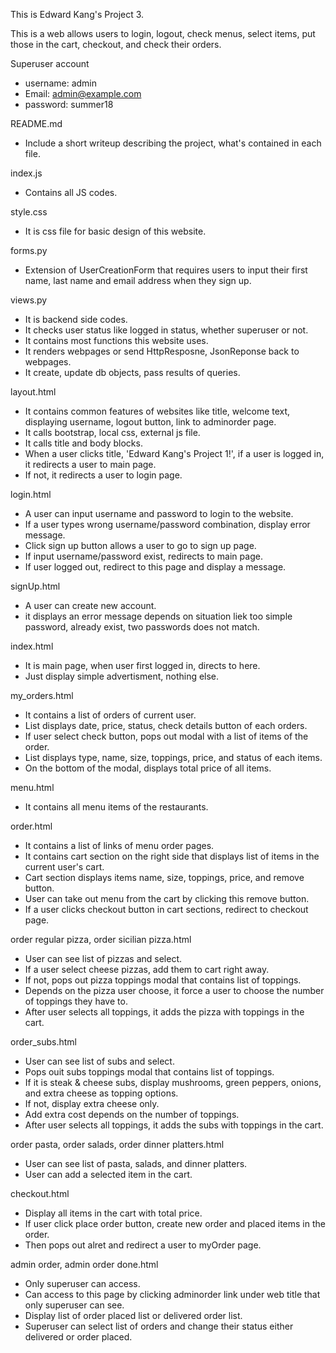 This is Edward Kang's Project 3.

This is a web allows users to login, logout, check menus, select items, put those in the cart, checkout, and check their orders.

Superuser account
- username: admin
- Email: admin@example.com
- password: summer18

README.md
- Include a short writeup describing the project, what's contained in each file.

index.js
- Contains all JS codes.

style.css
- It is css file for basic design of this website.

forms.py
- Extension of UserCreationForm that requires users to input their first name, last name and email address when they sign up.

views.py
- It is backend side codes.
- It checks user status like logged in status, whether superuser or not.
- It contains most functions this website uses.
- It renders webpages or send HttpResposne, JsonReponse back to webpages.
- It create, update db objects, pass results of queries.

layout.html
- It contains common features of websites like title, welcome text, displaying username, logout button, link to adminorder page.
- It calls bootstrap, local css, external js file.
- It calls title and body blocks.
- When a user clicks title, 'Edward Kang's Project 1!', if a user is logged in, it redirects a user to main page.
- If not, it redirects a user to login page.

login.html
- A user can input username and password to login to the website.
- If a user types wrong username/password combination, display error message.
- Click sign up button allows a user to go to sign up page.
- If input username/password exist, redirects to main page.
- If user logged out, redirect to this page and display a message.

signUp.html
- A user can create new account.
- it displays an error message depends on situation liek too simple password, already exist, two passwords does not match.

index.html
- It is main page, when user first logged in, directs to here.
- Just display simple advertisment, nothing else.

my_orders.html
- It contains a list of orders of current user.
- List displays date, price, status, check details button of each orders.
- If user select check button, pops out modal with a list of items of the order.
- List displays type, name, size, toppings, price, and status of each items.
- On the bottom of the modal, displays total price of all items.

menu.html
- It contains all menu items of the restaurants.

order.html
- It contains a list of links of menu order pages.
- It contains cart section on the right side that displays list of items in the current user's cart.
- Cart section displays items name, size, toppings, price, and remove button.
- User can take out menu from the cart by clicking this remove button.
- If a user clicks checkout button in cart sections, redirect to checkout page.

order regular pizza, order sicilian pizza.html
- User can see list of pizzas and select.
- If a user select cheese pizzas, add them to cart right away.
- If not, pops out pizza toppings modal that contains list of toppings.
- Depends on the pizza user choose, it force a user to choose the number of toppings they have to.
- After user selects all toppings, it adds the pizza with toppings in the cart.

order_subs.html
- User can see list of subs and select.
- Pops ouit subs toppings modal that contains list of toppings.
- If it is steak & cheese subs, display mushrooms, green peppers, onions, and extra cheese as topping options.
- If not, display extra cheese only.
- Add extra cost depends on the number of toppings.
- After user selects all toppings, it adds the subs with toppings in the cart.

order pasta, order salads, order dinner platters.html
- User can see list of pasta, salads, and dinner platters.
- User can add a selected item in the cart.

checkout.html
- Display all items in the cart with total price.
- If user click place order button, create new order and placed items in the order.
- Then pops out alret and redirect a user to myOrder page.

admin order, admin order done.html
- Only superuser can access.
- Can access to this page by clicking adminorder link under web title that only superuser can see.
- Display list of order placed list or delivered order list.
- Superuser can select list of orders and change their status either delivered or order placed.
